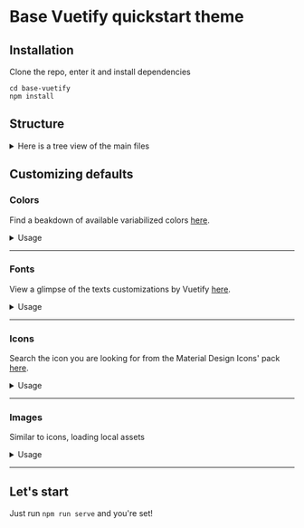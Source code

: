 # Base Vuetify quickstart theme

## Installation
Clone the repo, enter it and install dependencies
```
cd base-vuetify
npm install
```

## Structure
<details>
<summary>Here is a tree view of the main files</summary>


```
├── node_modules
│   └── vuetify
│       │ 
│       └── lib
│           ├── util
│           │   └── color
│           │       └── colors.mjs
│           │ 
│           └── styles
│               └── settings
│                   └── settings
│                       ├── _colors.scss
│                       └── _variables.scss
│   
├── package.json
│   
├── public
│   ├── favicon.ico
│   └── index.html
│   
├── src
│   ├── App.vue
│   │   
│   ├── assets
│   │   └── scss
│   │       ├── _variables.scss
│   │       └── style.scss
│   │   
│   ├── components
│   │   ├── FooterComponent.vue
│   │   ├── HeaderComponent.vue
│   │   └── HelloWorld.vue
│   │   
│   ├── main.js
│   │   
│   ├── plugins
│   │   ├── vuetify.js
│   │   └── webfontloader.js
│   │   
│   ├── router
│   │   └── index.js
│   │   
│   └── views
│       ├── AboutView.vue
│       └── HomeView.vue
│   
└── vue.config.js
```


</details>


## Customizing defaults
### Colors
Find a beakdown of available variabilized colors [here](https://vuetifyjs.com/en/styles/colors/#material-colors).

<details>
<summary>Usage</summary>


To update default colors such as primary, secondary or other colors, edit `/src/plugins/vuetify.js`:
```javascript
let customPrimary = '#2352A2';
let customSecondary = '#28EDBF';

//To pick a color from vuetify presets: 
import colors from 'vuetify/lib/util/colors'

let customPrimary = colors.orange.base;
let customSecondary = colors.green.lighten2;
```


</details>

---


### Fonts
View a glimpse of the texts customizations by Vuetify [here](https://vuetifyjs.com/en/styles/text-and-typography/#typography).

<details>
<summary>Usage</summary>


To change primary font, load it in `/src/plugins/webfontloader.js`:
```javascript
webFontLoader.load({
	google: {
		families: ["Oxygen:100,300,400,500,700,900&display=swap"],
	},
});
```
Then, edit `/src/assets/scss/style.scss`:
```scss
$body-font-family: 'Oxygen';
```


</details>

---


### Icons
Search the icon you are looking for from the Material Design Icons' pack [here](https://vuetifyjs.com/en/features/icon-fonts/#material-design-icons).

<details>
<summary>Usage</summary>


Load it in your component:
```javascript
import { mdiMenu, mdiMenuOpen } from "@mdi/js";
//...
data: () => ({
	icons: {
		menu: mdiMenu,
		menuOpen: mdiMenuOpen
	}
})
//...
```
And use it:
```vue
<v-icon>{{ icons.mdiMenu }}</v-icon>
```


</details>

---


### Images
Similar to icons, loading local assets

<details>
<summary>Usage</summary>


Load it in your component:
```javascript
//...
data: () => ({
	images:{
		logo: require(`@/assets/img/logo.svg`)
	}
})
//...
```
And use it:
```vue
<v-img :src="images.logo" contain height="200" />
```


</details>

---


## Let's start
Just run `npm run serve` and you're set! 